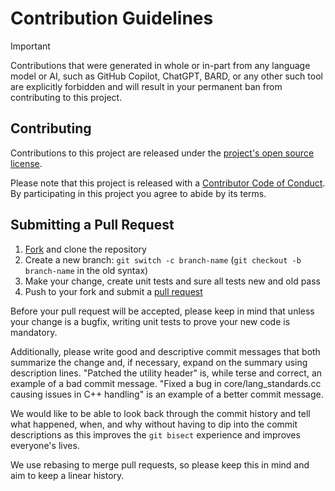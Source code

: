 # Contribution Guidelines

> [!IMPORTANT]
> Contributions that were generated in whole or in-part from any
> language model or AI, such as GitHub Copilot, ChatGPT, BARD, or any other such tool
> are explicitly forbidden and will result in your permanent ban from contributing
> to this project.

## Contributing

Contributions to this project are released under the [project's open source license](LICENSE).

Please note that this project is released with a [Contributor Code of Conduct](CODE_OF_CONDUCT.md).
By participating in this project you agree to abide by its terms.


## Submitting a Pull Request

 1. [Fork](https://github.com/lethalbit/write_kicad/fork) and clone the repository
 2. Create a new branch: `git switch -c branch-name` (`git checkout -b branch-name` in the old syntax)
 3. Make your change, create unit tests and sure all tests new and old pass
 4. Push to your fork and submit a [pull request](https://github.com/lethalbit/write_kicad/compare)

Before your pull request will be accepted, please keep in mind that unless your change is a bugfix, writing unit tests to prove your new code is mandatory.

Additionally, please write good and descriptive commit messages that both summarize the change and,
if necessary, expand on the summary using description lines.
"Patched the utility header" is, while terse and correct, an example of a bad commit message.
"Fixed a bug in core/lang_standards.cc causing issues in C++ handling" is an example of a better commit message.

We would like to be able to look back through the commit history and tell what happened, when, and why without having
to dip into the commit descriptions as this improves the `git bisect` experience and improves everyone's lives.

We use rebasing to merge pull requests, so please keep this in mind and aim to keep a linear history.
